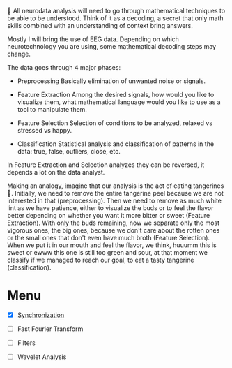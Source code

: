 
🍊 All neurodata analysis will need to go through mathematical techniques to be able to be understood. Think of it as a decoding, a secret that only math skills combined with an understanding of context bring answers.

Mostly I will bring the use of EEG data. Depending on which neurotechnology you are using, some mathematical decoding steps may change.

The data goes through 4 major phases:

- Preprocessing
Basically elimination of unwanted noise or signals.

- Feature Extraction
Among the desired signals, how would you like to visualize them, what mathematical language would you like to use as a tool to manipulate them.

- Feature Selection
Selection of conditions to be analyzed, relaxed vs stressed vs happy.

-  Classification
Statistical analysis and classification of patterns in the data: true, false, outliers, close, etc.

In Feature Extraction and Selection analyzes they can be reversed, it depends a lot on the data analyst.

  Making an analogy, imagine that our analysis is the act of eating tangerines 🍊. Initially, we need to remove the entire tangerine peel because we are not interested in that (preprocessing). Then we need to remove as much white lint as we have patience, either to visualize the buds or to feel the flavor better depending on whether you want it more bitter or sweet (Feature Extraction). With only the buds remaining, now we separate only the most vigorous ones, the big ones, because we don't care about the rotten ones or the small ones that don't even have much broth (Feature Selection). When we put it in our mouth and feel the flavor, we think, huuumm this is sweet or ewww this one is still too green and sour, at that moment we classify if we managed to reach our goal, to eat a tasty tangerine (classification).

# Menu

- [x] [Synchronization](https://github.com/will-bc/Neurotechnology/tree/main/Basic_Analytics/Synchronization)
- [ ] Fast Fourier Transform
- [ ] Filters
- [ ] Wavelet Analysis



